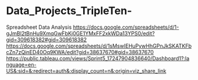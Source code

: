 # Data_Projects_TripleTen-
Spreadsheet Data Analysis
https://docs.google.com/spreadsheets/d/1-gJmBl2tBnHu9XmqGwFbKj0GE1YMxFF2xkWDa13YPS0/edit?gid=309618382#gid=309618382
https://docs.google.com/spreadsheets/d/1sMswIEHuPywHhGPnJkSKATKFbcZn7zQinED40Oq9KWA/edit?gid=38637670#gid=38637670
https://public.tableau.com/views/Sprint5_17247904836640/Dashboard1?:language=en-US&:sid=&:redirect=auth&:display_count=n&:origin=viz_share_link
